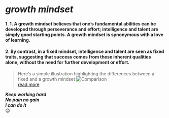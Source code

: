 # *growth mindset*
#### 1. 1. A growth mindset believes that one’s fundamental abilities can be developed through perseverance and effort; intelligence and talent are simply good starting points. A growth mindset is synonymous with a love of learning.

#### 2. By contrast, in a fixed mindset, intelligence and talent are seen as fixed traits, suggesting that success comes from these inherent qualities alone, without the need for further development or effort.
> Here’s a simple illustration highlighting the differences between a fixed and a growth mindset
![Comparison](https://3kllhk1ibq34qk6sp3bhtox1-wpengine.netdna-ssl.com/wp-content/uploads/NewGrowthMindset2.png)   
[read more](https://www.atlassian.com/blog/inside-atlassian/growth-mindset)    


***Keep working hard***  
***No pain no gain***  
***I can do it***  
:blush:
